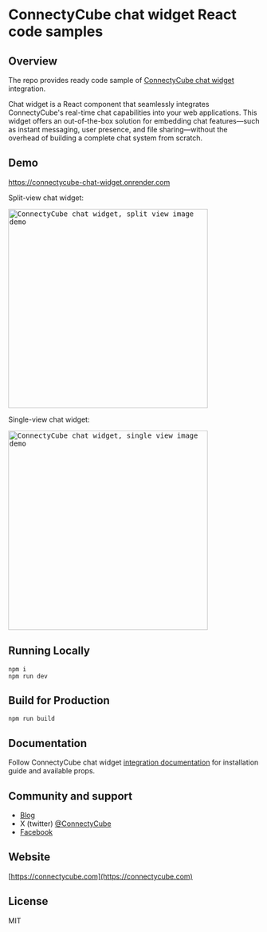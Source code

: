 # ConnectyCube chat widget React code samples


## Overview 

The repo provides ready code sample of [ConnectyCube chat widget](https://www.npmjs.com/package/@connectycube/chat-widget) integration. 

Chat widget is a React component that seamlessly integrates ConnectyCube's real-time chat capabilities into your web applications. This widget offers an out-of-the-box solution for embedding chat features—such as instant messaging, user presence, and file sharing—without the overhead of building a complete chat system from scratch.

## Demo

https://connectycube-chat-widget.onrender.com

Split-view chat widget:

<kbd><img alt="ConnectyCube chat widget, split view image demo" src="https://developers.connectycube.com/images/chat_widget/chat-widget-1.png" width="400" /></kbd>

Single-view chat widget:

<kbd><img alt="ConnectyCube chat widget, single view image demo" src="https://developers.connectycube.com/images/chat_widget/chat-widget-2.png" width="400" /></kbd>

## Running Locally

```
npm i
npm run dev
```

## Build for Production

```
npm run build
```

## Documentation

Follow ConnectyCube chat widget [integration documentation](https://www.npmjs.com/package/@connectycube/chat-widget) for installation guide and available props.

## Community and support

- [Blog](https://connectycube.com/blog)
- X (twitter) [@ConnectyCube](https://x.com/ConnectyCube)
- [Facebook](https://www.facebook.com/ConnectyCube)

## Website

[https://connectycube.com](https://connectycube.com)

## License

MIT
